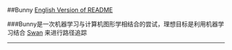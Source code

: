 ##Bunny
[English Version of README](./README.en.md)

###Bunny是一次机器学习与计算机图形学相结合的尝试，理想目标是利用机器学习结合 [Swan](https://www.github.com/UncP/Swan) 来进行路径追踪

***
